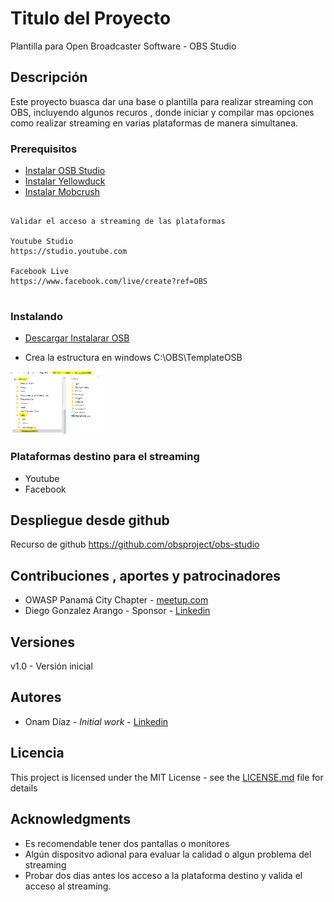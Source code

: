 # Titulo del Proyecto

Plantilla para Open Broadcaster Software - OBS Studio  

## Descripción

Este proyecto buasca dar una base o plantilla para realizar streaming con OBS, incluyendo algunos recuros , donde iniciar y compilar mas opciones como realizar streaming en varias plataformas de manera simultanea.

### Prerequisitos

* [Instalar OSB Studio](https://obsproject.com/download)
* [Instalar Yellowduck](https://yellowduck.tv/)
* [Instalar Mobcrush](https://www.mobcrush.com)


```

Validar el acceso a streaming de las plataformas

Youtube Studio 
https://studio.youtube.com   

Facebook Live
https://www.facebook.com/live/create?ref=OBS  
  
```

### Instalando

* [Descargar Instalarar OSB ](https://obsproject.com/download)

* Crea la estructura en windows C:\OBS\TemplateOSB 

<img src="/Images/EstructuraDeCarpetas.png" alt="Estructura en windows"
	title="Estructura en window" width="150" height="100" />


### Plataformas destino para el streaming


* Youtube
* Facebook

## Despliegue desde github

Recurso de github
https://github.com/obsproject/obs-studio


## Contribuciones , aportes y patrocinadores

* OWASP Panamá City Chapter - [meetup.com](https://www.meetup.com/es-ES/OWASP-Panama-City-Chapter/?_locale=es-ES)
* Diego Gonzalez Arango - Sponsor - [Linkedin](https://www.linkedin.com/in/diego-gonzalez-arango-28b11346/)



## Versiones

v1.0  - Versión inicial

## Autores

* Onam Díaz  - *Initial work* - [Linkedin](https://www.linkedin.com/in/onam-yoel-diaz-castillo-2304/)



## Licencia

This project is licensed under the MIT License - see the [LICENSE.md](LICENSE.md) file for details

## Acknowledgments

* Es recomendable tener dos pantallas o monitores
* Algún dispositvo adional para evaluar la calidad o algun problema del streaming
* Probar dos dias antes los acceso a la plataforma destino y valida el acceso al streaming.


